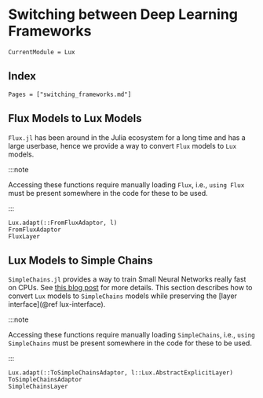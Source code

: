 # Switching between Deep Learning Frameworks

```@meta
CurrentModule = Lux
```

## Index

```@index
Pages = ["switching_frameworks.md"]
```

## Flux Models to Lux Models

`Flux.jl` has been around in the Julia ecosystem for a long time and has a large userbase,
hence we provide a way to convert `Flux` models to `Lux` models.

:::note

Accessing these functions require manually loading `Flux`, i.e., `using Flux` must be
present somewhere in the code for these to be used.

:::

```@docs
Lux.adapt(::FromFluxAdaptor, l)
FromFluxAdaptor
FluxLayer
```

## Lux Models to Simple Chains

`SimpleChains.jl` provides a way to train Small Neural Networks really fast on CPUs.
See [this blog post](https://julialang.org/blog/2022/04/simple-chains/) for more details.
This section describes how to convert `Lux` models to `SimpleChains` models while
preserving the [layer interface](@ref lux-interface).

:::note

Accessing these functions require manually loading `SimpleChains`, i.e.,
`using SimpleChains` must be present somewhere in the code for these to be used.

:::

```@docs
Lux.adapt(::ToSimpleChainsAdaptor, l::Lux.AbstractExplicitLayer)
ToSimpleChainsAdaptor
SimpleChainsLayer
```
